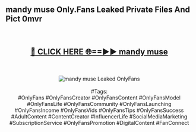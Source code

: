<h2>mandy muse Only.Fans Leaked Private Files And Pict 0mvr</h2>
<br>
<div align="center">
<h2><a href="https://mediafiles.top/mandy_muse" rel="nofollow">🔴 CLICK HERE 🌐==►► mandy muse</a></h2>
<br>
<br>
<a href="https://mediafiles.top/mandy_muse" rel="nofollow" data-target="animated-image.originalLink"><img src="https://i.ibb.co.com/WyWwxjT/player-gif2.gif" alt="mandy muse Leaked OnlyFans" style="max-width: 100%; display: inline-block;" data-target="animated-image.originalImage"></a>
<br><br>
#Tags:
<br>
#OnlyFans #OnlyFansCreator #OnlyFansContent #OnlyFansModel #OnlyFansLife #OnlyFansCommunity #OnlyFansLaunching #OnlyFansIncome #OnlyFansVids #OnlyFansTips #OnlyFansSuccess #AdultContent #ContentCreator #InfluencerLife #SocialMediaMarketing #SubscriptionService #OnlyFansPromotion #DigitalContent #FanConnect
</div>
<br>